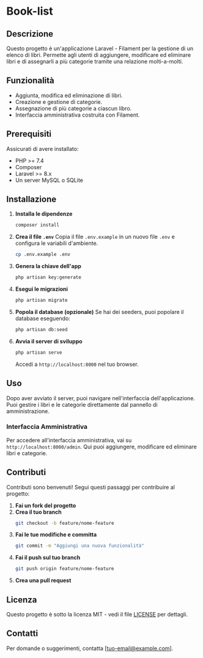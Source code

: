 # Book-list

## Descrizione
Questo progetto è un'applicazione Laravel - Filament per la gestione di un elenco di libri. Permette agli utenti di aggiungere, modificare ed eliminare libri e di assegnarli a più categorie tramite una relazione molti-a-molti.

## Funzionalità
- Aggiunta, modifica ed eliminazione di libri.
- Creazione e gestione di categorie.
- Assegnazione di più categorie a ciascun libro.
- Interfaccia amministrativa costruita con Filament.

## Prerequisiti
Assicurati di avere installato:
- PHP >= 7.4
- Composer
- Laravel >= 8.x
- Un server MySQL o SQLite

## Installazione

1. **Installa le dipendenze**
   ```bash
   composer install
   ```

2. **Crea il file `.env`**
   Copia il file `.env.example` in un nuovo file `.env` e configura le variabili d'ambiente.
   ```bash
   cp .env.example .env
   ```

3. **Genera la chiave dell'app**
   ```bash
   php artisan key:generate
   ```

4. **Esegui le migrazioni**
   ```bash
   php artisan migrate
   ```

5. **Popola il database (opzionale)**
   Se hai dei seeders, puoi popolare il database eseguendo:
   ```bash
   php artisan db:seed
   ```

6. **Avvia il server di sviluppo**
   ```bash
   php artisan serve
   ```
   Accedi a `http://localhost:8000` nel tuo browser.

## Uso
Dopo aver avviato il server, puoi navigare nell'interfaccia dell'applicazione. Puoi gestire i libri e le categorie direttamente dal pannello di amministrazione.

### Interfaccia Amministrativa
Per accedere all'interfaccia amministrativa, vai su `http://localhost:8000/admin`. Qui puoi aggiungere, modificare ed eliminare libri e categorie.

## Contributi
Contributi sono benvenuti! Segui questi passaggi per contribuire al progetto:

1. **Fai un fork del progetto**
2. **Crea il tuo branch**
   ```bash
   git checkout -b feature/nome-feature
   ```
3. **Fai le tue modifiche e committa**
   ```bash
   git commit -m "Aggiungi una nuova funzionalità"
   ```
4. **Fai il push sul tuo branch**
   ```bash
   git push origin feature/nome-feature
   ```
5. **Crea una pull request**

## Licenza
Questo progetto è sotto la licenza MIT - vedi il file [LICENSE](LICENSE) per dettagli.

## Contatti
Per domande o suggerimenti, contatta [tuo-email@example.com].
